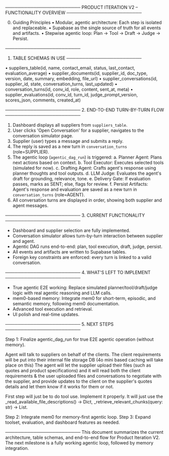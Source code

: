 ────────────────────────
PRODUCT ITERATION V2 – FUNCTIONALITY OVERVIEW
────────────────────────

0.  Guiding Principles
    • Modular, agentic architecture: Each step is isolated and replaceable.
    • Supabase as the single source of truth for all events and artifacts.
    • Stepwise agentic loop: Plan → Tool → Draft → Judge → Persist.

────────────────────────
1. TABLE SCHEMAS IN USE
────────────────────────

• suppliers_table(id, name, contact_email, status, last_contact, evaluation_average)
• supplier_documents(id, supplier_id, doc_type, version, date, summary, embedding, file_url)
• supplier_conversations(id, supplier_id, state, conversation_turns, last_updated)
• conversation_turns(id, conv_id, role, content, sent_at, meta)
• supplier_evaluations(id, conv_id, turn_id, judge_prompt_version, scores_json, comments, created_at)

────────────────────────
2. END-TO-END TURN-BY-TURN FLOW
────────────────────────

1. Dashboard displays all suppliers from `suppliers_table`.
2. User clicks 'Open Conversation' for a supplier, navigates to the conversation simulator page.
3. Supplier (user) types a message and submits a reply.
4. The reply is saved as a new turn in `conversation_turns` (role=SUPPLIER).
5. The agentic loop (`agentic_dag_run`) is triggered:
    a. Planner Agent: Plans next actions based on context.
    b. Tool Executor: Executes selected tools (simulated for now).
    c. Drafting Agent: Crafts agent's response using planner thoughts and tool outputs.
    d. LLM Judge: Evaluates the agent's draft for grounding, relevance, tone.
    e. Delivery Gate: If evaluation passes, marks as SENT; else, flags for review.
    f. Persist Artifacts: Agent's response and evaluation are saved as a new turn in `conversation_turns` (role=AGENT).
6. All conversation turns are displayed in order, showing both supplier and agent messages.

────────────────────────
3. CURRENT FUNCTIONALITY
────────────────────────

- Dashboard and supplier selection are fully implemented.
- Conversation simulator allows turn-by-turn interaction between supplier and agent.
- Agentic DAG runs end-to-end: plan, tool execution, draft, judge, persist.
- All events and artifacts are written to Supabase tables.
- Foreign key constraints are enforced: every turn is linked to a valid conversation.

────────────────────────
4. WHAT'S LEFT TO IMPLEMENT
────────────────────────

- True agentic E2E working: Replace simulated planner/tool/draft/judge logic with real agentic reasoning and LLM calls.
- mem0-based memory: Integrate mem0 for short-term, episodic, and semantic memory, following mem0 documentation.
- Advanced tool execution and retrieval.
- UI polish and real-time updates.

────────────────────────
5. NEXT STEPS
────────────────────────

Step 1: Finalize agentic_dag_run for true E2E agentic operation (without memory).

Agent will talk to suppliers on behalf of the clients. The client requirements will be put into their internal file storage DB (4o mini based caching will take place on this)
The agent will let the supplier upload their files (such as quotes and product specifications) and it will read both the client requirements & the user uploaded files and conversations to negotiate with the supplier, and provide updates to the client on the supplier's quotes details and let them know if it works for them or not.

First step will just be to do tool use. Implement it properly. It will just use the _read_available_file_descriptions() -> Dict, _retrieve_relevant_chunks(query: str) -> List.

Step 2: Integrate mem0 for memory-first agentic loop.
Step 3: Expand toolset, evaluation, and dashboard features as needed.

────────────────────────
This document summarizes the current architecture, table schemas, and end-to-end flow for Product Iteration V2. The next milestone is a fully working agentic loop, followed by memory integration.

